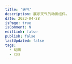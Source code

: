 ```yaml
---
title: '天气'
description: 展示天气的动画组件。
date: 2023-04-28
isPage: true
isComment: N
editLink: false
publish: false
lastUpdated: false
tags:
  - 动画
  - css
---
```


<WeatherCard />
